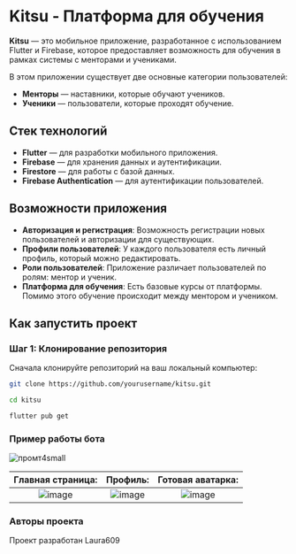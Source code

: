 # Kitsu - Платформа для обучения

**Kitsu** — это мобильное приложение, разработанное с использованием Flutter и Firebase, которое предоставляет возможность для обучения в рамках системы с менторами и учениками.

В этом приложении существует две основные категории пользователей:

- **Менторы** — наставники, которые обучают учеников.
- **Ученики** — пользователи, которые проходят обучение.


## Стек технологий

- **Flutter** — для разработки мобильного приложения.
- **Firebase** — для хранения данных и аутентификации.
- **Firestore** — для работы с базой данных.
- **Firebase Authentication** — для аутентификации пользователей.

## Возможности приложения

- **Авторизация и регистрация**: Возможность регистрации новых пользователей и авторизации для существующих.
- **Профили пользователей**: У каждого пользователя есть личный профиль, который можно редактировать.
- **Роли пользователей**: Приложение различает пользователей по ролям: ментор и ученик.
- **Платформа для обучения**: Есть базовые курсы от платформы. Помимо этого обучение происходит между ментором и учеником.

## Как запустить проект

### Шаг 1: Клонирование репозитория

Сначала клонируйте репозиторий на ваш локальный компьютер:

```bash
git clone https://github.com/yourusername/kitsu.git
```
```bash
cd kitsu
```
```bash
flutter pub get
```

### Пример работы бота
![промт4small](https://github.com/user-attachments/assets/bd337412-67f2-43de-b1c1-f6bebf9f3109)

Главная страница:                                                                          |  Профиль:                                                                                   |  Готовая аватарка:
:-----------------------------------------------------------------------------------------:|:-------------------------------------------------------------------------------------------:|:------------------------------------------------------------------------------------------:
![image](https://github.com/user-attachments/assets/c960fdcd-7e05-4618-9015-7ef2aae536fb)  |  ![image](https://github.com/user-attachments/assets/f8f730f6-ce3a-4531-ba26-4df6167ceb60)  |  ![image](https://github.com/user-attachments/assets/bc6bac2b-8683-4a1a-b8d6-50adf4579b77)



### Авторы проекта
Проект разработан Laura609

